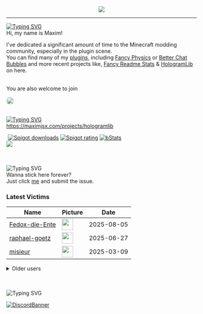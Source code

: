 <div align="center">
  <a href="https://github.com/maximjsx/fancy-readme-stats" target="_blank">
<img src="https://stats.maximjsx.com/api?username=maximjsx&title=Maxim.jsx&description=Добре%20дошли&theme=forest&dark_bg=3&hide_border=false&height=230&footer=Made%20by%20Maxim.jsx%20·%20Click%20me%20to%20add%20this%20card%20to%20your%20readme%20as%20well%20😎&include_all_commits=true&update=2">
  </a>
</div>

---

[![Typing SVG](https://readme-typing-svg.demolab.com?font=Jersey+10&size=80&duration=1000&pause=1000&color=33793d&vCenter=true&repeat=false&width=435&height=80&lines=About+me)]()<br>
Hi, my name is Maxim!  

I've dedicated a significant amount of time to the Minecraft modding community, especially in the plugin scene.  
You can find many of my [plugins](https://www.spigotmc.org/resources/authors/maximjsx.1620695/), including [Fancy Physics](https://www.spigotmc.org/resources/110500/) or [Better Chat Bubbles](https://github.com/maximjsx/ChatBubblesAPI) and more recent projects like, [Fancy Readme Stats](https://github.com/maximjsx/fancy-readme-stats) & [HologramLib](https://github.com/maximjsx/HologramLib) on here.
<br>
<br>

You are also welcome to join

<a href="https://discord.gg/2UTkYj26B4" target="_blank">
  <img src="https://dcbadge.limes.pink/api/server/https://discord.gg/2UTkYj26B4?style=flat" alt="Join Discord Server" style="border-radius: 15px; height: 20px;">
</a>

<br>

<br>[![Typing SVG](https://readme-typing-svg.demolab.com?font=Jersey+10&size=80&duration=3000&pause=5000&color=33793d&vCenter=true&repeat=false&width=735&height=80&lines=%231+Repository)](https://git.io/typing-svg)<br>
https://maximjsx.com/projects/hologramlib

<div align="left">
&nbsp;<a href="https://www.spigotmc.org/resources/111746/"><img src="https://img.shields.io/spiget/downloads/111746?label=Spigot%20downloads" alt="Spigot downloads"></a>
<a href="https://www.spigotmc.org/resources/111746/reviews"><img src="https://img.shields.io/spiget/rating/111746?label=Spigot%20rating" alt="Spigot rating"></a>
<a href="https://bstats.org/plugin/bukkit/HologramAPI/19375"><img src="https://img.shields.io/bstats/servers/19375" alt="bStats"></a><br>
<a href="https://github.com/HologramLib/HologramLib">
  <img align="center" src="https://stats.maximjsx.com/api/pin/?username=HologramLib&hide_border=false&repo=HologramLib&theme=forest&show_icons=true&update=7&dark_bg=3" />
</a>

<br>
<br>

<br>![Typing SVG](https://readme-typing-svg.demolab.com?font=Jersey+10&size=80&duration=4000&pause=6000&color=33793d&vCenter=true&repeat=false&width=835&height=80&lines=Stick+here+forever%3F)<br>
Wanna stick here forever?  
Just click [me](https://github.com/maximjsx/maximjsx/issues/new?title=Submit%20yourself&body=Just%20press%20%27Submit%20new%20issue%27.%20You%20don%27t%20need%20to%20do%20anything%20else.%27%0AWhen%20this%20issue%20is%20closed%20by%20the%20bot,%20the%20README%20will%20be%20updated.)
and submit the issue.

### Latest Victims
<!--START_SECTION:users-->
| Name | Picture | Date |
| ---- | ---------------- | ---- |
| [Fedox-die-Ente](https://github.com/Fedox-die-Ente) | <img src="https://avatars.githubusercontent.com/Fedox-die-Ente" width="30" height="30" /> | 2025-08-05 |
| [raphael-goetz](https://github.com/raphael-goetz) | <img src="https://avatars.githubusercontent.com/raphael-goetz" width="30" height="30" /> | 2025-06-27 |
| [misieur](https://github.com/misieur) | <img src="https://avatars.githubusercontent.com/misieur" width="30" height="30" /> | 2025-03-09 |

<!--END_SECTION:users-->

<details>
<summary>Older users</summary>
  
<!--START_SECTION:old_users-->
| Name | Picture | Date |
| ---- | ---------------- | ---- |
| [theJayTea](https://github.com/theJayTea) | <img src="https://avatars.githubusercontent.com/theJayTea" width="30" height="30" /> | 2025-01-21 |
| [SytexMC](https://github.com/SytexMC) | <img src="https://avatars.githubusercontent.com/SytexMC" width="30" height="30" /> | 2025-01-09 |
| [vxnsin](https://github.com/vxnsin) | <img src="https://avatars.githubusercontent.com/vxnsin" width="30" height="30" /> | 2024-12-27 |
| [ReneGaming5](https://github.com/ReneGaming5) | <img src="https://avatars.githubusercontent.com/ReneGaming5" width="30" height="30" /> | 2024-11-18 |
| [LuisGot](https://github.com/LuisGot) | <img src="https://avatars.githubusercontent.com/LuisGot" width="30" height="30" /> | 2024-11-15 |
| [Kiritosky](https://github.com/Kiritosky) | <img src="https://avatars.githubusercontent.com/Kiritosky" width="30" height="30" /> | 2024-11-14 |
| [chicacos](https://github.com/chicacos) | <img src="https://avatars.githubusercontent.com/chicacos" width="30" height="30" /> | 2024-11-10 |
| [BlackDevReal](https://github.com/BlackDevReal) | <img src="https://avatars.githubusercontent.com/BlackDevReal" width="30" height="30" /> | 2024-11-10 |
| [hallo1142](https://github.com/hallo1142) | <img src="https://avatars.githubusercontent.com/hallo1142" width="30" height="30" /> | 2024-11-10 |
| [maximjsx](https://github.com/maximjsx) | <img src="https://avatars.githubusercontent.com/maximjsx" width="30" height="30" /> | 2024-11-10 |
| [Gebuildet](https://github.com/Gebuildet) | <img src="https://avatars.githubusercontent.com/Gebuildet" width="30" height="30" /> | 2024-11-10 |

<!--END_SECTION:old_users-->

</details>

<br>

<br>![Typing SVG](https://readme-typing-svg.demolab.com?font=Jersey+10&size=80&duration=6000&pause=8000&color=33793d&vCenter=true&repeat=false&width=735&height=80&lines=Community+Server)<br>

[![DiscordBanner](https://invidget.switchblade.xyz/2UTkYj26B4)](https://discord.gg/2UTkYj26B4)

